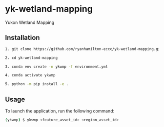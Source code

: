 # yk-wetland-mapping
Yukon Wetland Mapping 

## Installation
```bash
1. git clone https://github.com/ryanhamilton-eccc/yk-wetland-mapping.git
```
```bash
2. cd yk-wetland-mapping
```
```bash
3. conda env create -n ykwmp -f environment.yml
```
```bash
4. conda activate ykwmp
```
```bash
5. python -m pip install -e .
```

## Usage
To launch the application, run the following command:

```bash
(ykwmp) $ ykwmp <feature_asset_id> <region_asset_id>
```